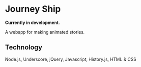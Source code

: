 # Journey Ship

**Currently in development.**

A webapp for making animated stories.


## Technology

Node.js, Underscore, jQuery, Javascript, History.js, HTML & CSS